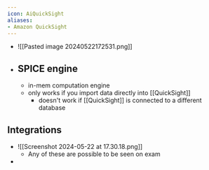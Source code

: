 ```yaml
---
icon: AiQuickSight
aliases:
- Amazon QuickSight
---
```

- ![[Pasted image 20240522172531.png]]
- ## SPICE engine
	- in-mem computation engine
	- only works if you import data directly into [[QuickSight]]
		- doesn't work if [[QuickSight]] is connected to a different database

## Integrations
- ![[Screenshot 2024-05-22 at 17.30.18.png]]
	- Any of these are possible to be seen on exam
- 
